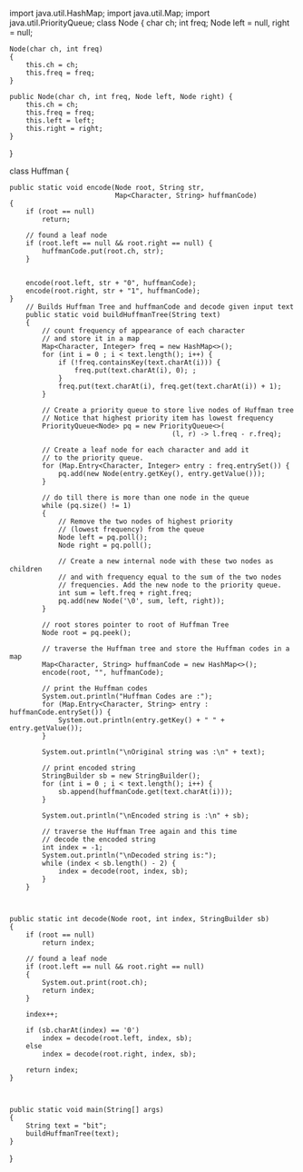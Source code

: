 


import java.util.HashMap;
import java.util.Map;
import java.util.PriorityQueue;
class Node
{
    char ch;
    int freq;
    Node left = null, right = null;

    Node(char ch, int freq)
    {
        this.ch = ch;
        this.freq = freq;
    }

    public Node(char ch, int freq, Node left, Node right) {
        this.ch = ch;
        this.freq = freq;
        this.left = left;
        this.right = right;
    }
}

class Huffman
{
    
    public static void encode(Node root, String str,
                              Map<Character, String> huffmanCode)
    {
        if (root == null)
            return;

        // found a leaf node
        if (root.left == null && root.right == null) {
            huffmanCode.put(root.ch, str);
        }


        encode(root.left, str + "0", huffmanCode);
        encode(root.right, str + "1", huffmanCode);
    }
        // Builds Huffman Tree and huffmanCode and decode given input text
        public static void buildHuffmanTree(String text)
        {
            // count frequency of appearance of each character
            // and store it in a map
            Map<Character, Integer> freq = new HashMap<>();
            for (int i = 0 ; i < text.length(); i++) {
                if (!freq.containsKey(text.charAt(i))) {
                    freq.put(text.charAt(i), 0); ;
                }
                freq.put(text.charAt(i), freq.get(text.charAt(i)) + 1);
            }
    
            // Create a priority queue to store live nodes of Huffman tree
            // Notice that highest priority item has lowest frequency
            PriorityQueue<Node> pq = new PriorityQueue<>(
                                            (l, r) -> l.freq - r.freq);
    
            // Create a leaf node for each character and add it
            // to the priority queue.
            for (Map.Entry<Character, Integer> entry : freq.entrySet()) {
                pq.add(new Node(entry.getKey(), entry.getValue()));
            }
    
            // do till there is more than one node in the queue
            while (pq.size() != 1)
            {
                // Remove the two nodes of highest priority
                // (lowest frequency) from the queue
                Node left = pq.poll();
                Node right = pq.poll();
    
                // Create a new internal node with these two nodes as children 
                // and with frequency equal to the sum of the two nodes
                // frequencies. Add the new node to the priority queue.
                int sum = left.freq + right.freq;
                pq.add(new Node('\0', sum, left, right));
            }
    
            // root stores pointer to root of Huffman Tree
            Node root = pq.peek();
    
            // traverse the Huffman tree and store the Huffman codes in a map
            Map<Character, String> huffmanCode = new HashMap<>();
            encode(root, "", huffmanCode);
    
            // print the Huffman codes
            System.out.println("Huffman Codes are :");
            for (Map.Entry<Character, String> entry : huffmanCode.entrySet()) {
                System.out.println(entry.getKey() + " " + entry.getValue());
            }
    
            System.out.println("\nOriginal string was :\n" + text);
    
            // print encoded string
            StringBuilder sb = new StringBuilder();
            for (int i = 0 ; i < text.length(); i++) {
                sb.append(huffmanCode.get(text.charAt(i)));
            }
    
            System.out.println("\nEncoded string is :\n" + sb);
     
            // traverse the Huffman Tree again and this time
            // decode the encoded string
            int index = -1;
            System.out.println("\nDecoded string is:");
            while (index < sb.length() - 2) {
                index = decode(root, index, sb);
            }
        }



    public static int decode(Node root, int index, StringBuilder sb)
    {
        if (root == null)
            return index;

        // found a leaf node
        if (root.left == null && root.right == null)
        {
            System.out.print(root.ch);
            return index;
        }

        index++;

        if (sb.charAt(index) == '0')
            index = decode(root.left, index, sb);
        else
            index = decode(root.right, index, sb);

        return index;
    }



    public static void main(String[] args)
    {
        String text = "bit";
        buildHuffmanTree(text);
    }
}
